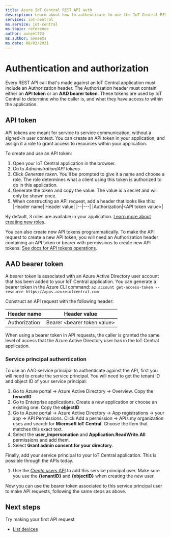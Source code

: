 ```yaml
---
title: Azure IoT Central REST API auth
description: Learn about how to authenticate to use the IoT Central REST API.
services: iot-central
ms.service: iot-central
ms.topic: reference
author: avneet723
ms.author: avneets
ms.date: 08/02/2021
---
```


# Authentication and authorization

Every REST API call that's made against an IoT Central application must include an Authorization header. The Authorization header must contain either an **API token** or an **AAD bearer token**. These tokens are used by IoT Central to determine who the caller is, and what they have access to within the application.

## API token
API tokens are meant for service to service communication, without a signed-in user context. You can create an API token in your application, and assign it a role to grant access to resources within your application. 

To create and use an API token:
1. Open your IoT Central application in the browser.
2. Go to *Administration/API tokens*
3. Click *Generate token*. You'll be prompted to give it a name and choose a role. The role determines what a client using this token is authorized to do in this application.
4. Generate the token and copy the value. The value is a secret and will only be shown once.
5. When constructing an API request, add a header that looks like this:
    |Header name| Header value|
    |--|---|
    |Authorization|\<API token value\>|

By default, 3 roles are available in your application. [Learn more about creating new roles](https://docs.microsoft.com/azure/iot-central/core/howto-manage-users-roles#manage-roles).

You can also create new API tokens programmatically. To make the API request to create a new API token, you will need an Authorization header containing an API token or bearer with permissions to create new API tokens. [See docs for API tokens operations](https://docs.microsoft.com/rest/api/iotcentral/apitokens).

## AAD bearer token
A bearer token is associated with an Azure Active Directory user account that has been added to your IoT Central application. You can generate a bearer token in the Azure CLI command: 
`az account get-access-token --resource https://apps.azureiotcentral.com`

Construct an API request with the following header:

|Header name| Header value|
|--|---|
|Authorization|Bearer \<bearer token value\>|

When using a bearer token in API requests, the caller is granted the same level of access that the Azure Active Directory user has in the IoT Central application.

### Service principal authentication
To use an AAD service principal to authenticate against the API, first you will need to create the service principal. You will need to get the tenant ID and object ID of your service principal:
1. Go to Azure portal -> Azure Active Directory -> Overview. Copy the **tenantID**
2. Go to Enterprise applications. Create a new application or choose an existing one. Copy the **objectID**
3. Go to Azure portal -> Azure Active Directory -> App registrations -> your app -> API Permissions. Click Add a permission -> APIs my organization uses and search for **Microsoft IoT Central**. Choose the item that matches this exact text.
4. Select the **user_impersonation** and **Application.ReadWrite.All** permissions and add them.
5. Select **Grant admin consent for your directory**.

Finally, add your service principal to your IoT Central application. This is possible through the APIs today. 
1. Use the [*Create users* API](https://docs.microsoft.com/rest/api/iotcentral/1.0/users/create) to add this service principal user. Make sure you use the **{tenantID}** and **{objectID}** when creating the new user.

Now you can use the bearer token associated to this service principal user to make API requests, following the same steps as above.

## Next steps

Try making your first API request
* [List devices](https://docs.microsoft.com/rest/api/iotcentral/devices/list)
